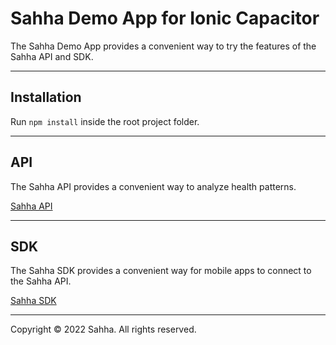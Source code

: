 # Sahha Demo App for Ionic Capacitor

The Sahha Demo App provides a convenient way to try the features of the Sahha API and SDK.

---

## Installation

Run `npm install` inside the root project folder.

---

## API

The Sahha API provides a convenient way to analyze health patterns.

[Sahha API](https://developer.sahha.ai/reference)

---

## SDK

The Sahha SDK provides a convenient way for mobile apps to connect to the Sahha API.

[Sahha SDK](https://developer.sahha.ai/docs)

---

Copyright © 2022 Sahha. All rights reserved.

